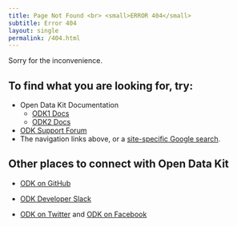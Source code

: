 ```yaml
---
title: Page Not Found <br> <small>ERROR 404</small>
subtitle: Error 404
layout: single
permalink: /404.html
---
```


Sorry for the inconvenience.

## To find what you are looking for, try:

 - Open Data Kit Documentation
   - [ODK1 Docs](http://docs.opendatakit.org)
   - [ODK2 Docs](https://docs.opendatakit.org/odk2/)
 - [ODK Support Forum](https://forum.opendatakit.org/)
 - The navigation links above, or a [site-specific Google search](https://www.google.com/search?q=site%3Aopendatakit.org).

 
## Other places to connect with Open Data Kit
 
 - [ODK on GitHub](https://github.com/opendatakit/)
 
 - [ODK Developer Slack](http://slack.opendatakit.org/)
 
 - [ODK on Twitter](https://twitter.com/opendatakit) and [ODK on Facebook](https://www.facebook.com/opendatakit)
